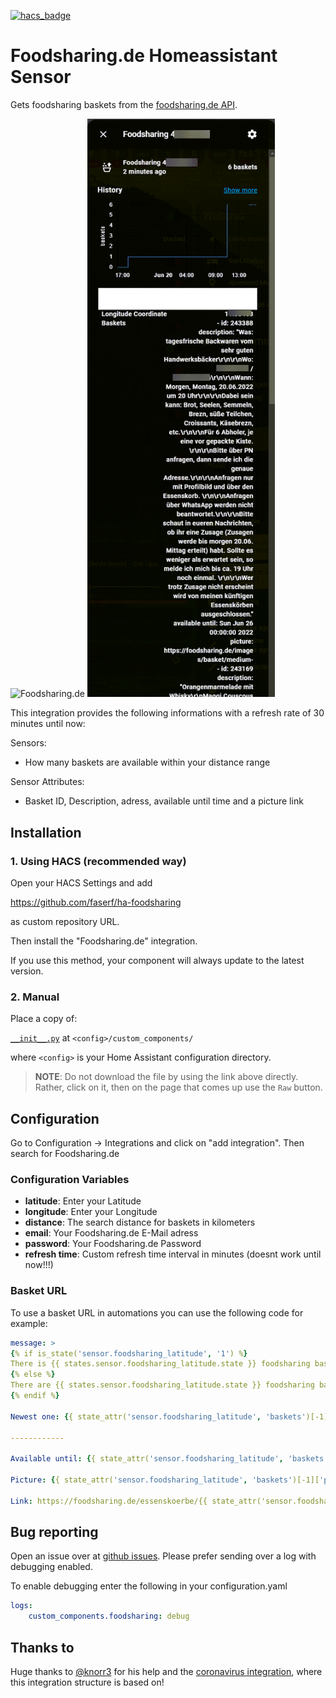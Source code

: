 [![hacs_badge](https://img.shields.io/badge/HACS-Custom-orange.svg)](https://github.com/custom-components/hacs)
# Foodsharing.de Homeassistant Sensor
Gets foodsharing baskets from the [foodsharing.de API](https://beta.foodsharing.de/api/doc/).

<img src="https://wiki.foodsharing.de/images/thumb/3/35/Foodsharinglogo_positiv.png/280px-Foodsharinglogo_positiv.png" alt="Foodsharing.de" width="300px">

<img src="images/sensor.png" alt="Foodsharing.de Sensor" width="300px">




This integration provides the following informations with a refresh rate of 30 minutes until now:


Sensors: 

- How many baskets are available within your distance range

Sensor Attributes: 

- Basket ID, Description, adress, available until time and a picture link

## Installation
### 1. Using HACS (recommended way)

Open your HACS Settings and add

https://github.com/faserf/ha-foodsharing

as custom repository URL.

Then install the "Foodsharing.de" integration.

If you use this method, your component will always update to the latest version.

### 2. Manual
Place a copy of:

[`__init__.py`](custom_components/foodsharing) at `<config>/custom_components/`  

where `<config>` is your Home Assistant configuration directory.

>__NOTE__: Do not download the file by using the link above directly. Rather, click on it, then on the page that comes up use the `Raw` button.

## Configuration 

Go to Configuration -> Integrations and click on "add integration". Then search for Foodsharing.de

### Configuration Variables
- **latitude**: Enter your Latitude
- **longitude**: Enter your Longitude
- **distance**: The search distance for baskets in kilometers
- **email**: Your Foodsharing.de E-Mail adress
- **password**: Your Foodsharing.de Password
- **refresh time**: Custom refresh time interval in minutes (doesnt work until now!!!)

### Basket URL
To use a basket URL in automations you can use the following code for example:

```yaml
message: >
{% if is_state('sensor.foodsharing_latitude', '1') %}
There is {{ states.sensor.foodsharing_latitude.state }} foodsharing basket available. 
{% else %}
There are {{ states.sensor.foodsharing_latitude.state }} foodsharing baskets available. 
{% endif %}

Newest one: {{ state_attr('sensor.foodsharing_latitude', 'baskets')[-1]['description'] }}

------------

Available until: {{ state_attr('sensor.foodsharing_latitude', 'baskets')[-1]['available until'] }}

Picture: {{ state_attr('sensor.foodsharing_latitude', 'baskets')[-1]['picture'] }}

Link: https://foodsharing.de/essenskoerbe/{{ state_attr('sensor.foodsharing_latitude', 'baskets')[-1]['id'] }}
```

## Bug reporting
Open an issue over at [github issues](https://github.com/FaserF/ha-foodsharing/issues). Please prefer sending over a log with debugging enabled.

To enable debugging enter the following in your configuration.yaml

```yaml
logs:
    custom_components.foodsharing: debug
```

## Thanks to
Huge thanks to [@knorr3](https://github.com/knorr3) for his help and the [coronavirus integration](https://github.com/knorr3/coronavirus_germany), where this integration structure is based on!